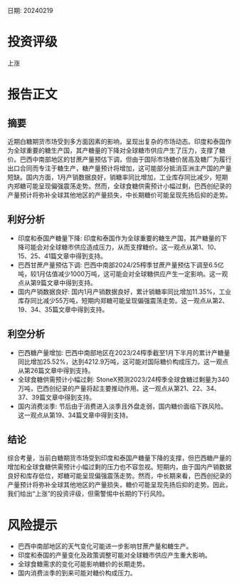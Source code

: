 
日期: 20240219

# 投资评级

上涨

# 报告正文

## 摘要

近期白糖期货市场受到多方面因素的影响，呈现出复杂的市场动态。印度和泰国作为全球重要的糖生产国，其产糖量的下降对全球糖市供应产生了压力，支撑了糖价。巴西中南部地区的甘蔗产量预估下调，但由于国际市场糖价居高及糖厂为履行出口合同而专注于糖生产，糖产量预计将增加，这可能部分抵消亚洲主产国的产量短缺。国内方面，1月产销数据良好，销糖率同比增加，工业库存同比减少，短期内郑糖可能呈现偏强震荡走势。然而，全球食糖供需预计小幅过剩，巴西创纪录的产量预计将弥补全球其他地区的产量损失，中长期糖价可能呈现先扬后抑的走势。

## 利好分析

* 印度和泰国产糖量下降: 印度和泰国作为全球重要的糖生产国，其产糖量的下降可能会对全球糖市供应造成压力，从而支撑糖价。这一观点从第1、10、15、25、41篇文章中得到支持。
* 巴西甘蔗产量预估下调: 巴西中南部2024/25榨季甘蔗产量预估下调至6.5亿吨，较1月估值减少1000万吨，这可能会对全球糖供应产生一定影响。这一观点从第9篇文章中得到支持。
* 国内产销数据良好: 国内1月产销数据良好，累计销糖率同比增加11.35%，工业库存同比减少55万吨，短期内郑糖可能呈现偏强震荡走势。这一观点从第2、19、34、35篇文章中得到支持。

## 利空分析

* 巴西糖产量增加: 巴西中南部地区在2023/24榨季截至1月下半月的累计产糖量同比增加25.52%，达到4212.9万吨，这可能对国际糖价构成压力。这一观点从第26篇文章中得到支持。
* 全球食糖供需预计小幅过剩: StoneX预测2023/24榨季全球食糖过剩量为340万吨，巴西创纪录的产量将起主要推动作用。这一观点从第21、22、34、37、39篇文章中得到支持。
* 国内消费淡季: 节后由于消费进入淡季且外盘走弱，国内糖价面临下跌风险。这一观点从第19、34篇文章中得到支持。

## 结论

综合考量，当前白糖期货市场受到印度和泰国产糖量下降的支撑，但巴西糖产量的增加和全球食糖供需预计小幅过剩的压力也不容忽视。短期内，由于国内产销数据良好和库存低位，郑糖可能呈现偏强震荡走势。然而，中长期来看，巴西创纪录的产量预计将弥补全球其他地区的产量损失，糖价可能呈现先扬后抑的走势。因此，我们给出“上涨”的投资评级，但需警惕中长期的下行风险。

# 风险提示

* 巴西中南部地区的天气变化可能进一步影响甘蔗产量和糖生产。
* 印度和泰国的产量变化及政策调整可能对全球糖市供应产生重大影响。
* 全球食糖需求的变化可能影响糖价的长期走势。
* 国内消费淡季的到来可能对糖价构成压力。
